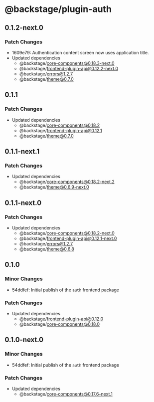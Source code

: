 # @backstage/plugin-auth

## 0.1.2-next.0

### Patch Changes

- 1609e79: Authentication content screen now uses application title.
- Updated dependencies
  - @backstage/core-components@0.18.3-next.0
  - @backstage/frontend-plugin-api@0.12.2-next.0
  - @backstage/errors@1.2.7
  - @backstage/theme@0.7.0

## 0.1.1

### Patch Changes

- Updated dependencies
  - @backstage/core-components@0.18.2
  - @backstage/frontend-plugin-api@0.12.1
  - @backstage/theme@0.7.0

## 0.1.1-next.1

### Patch Changes

- Updated dependencies
  - @backstage/core-components@0.18.2-next.2
  - @backstage/theme@0.6.9-next.0

## 0.1.1-next.0

### Patch Changes

- Updated dependencies
  - @backstage/core-components@0.18.2-next.0
  - @backstage/frontend-plugin-api@0.12.1-next.0
  - @backstage/errors@1.2.7
  - @backstage/theme@0.6.8

## 0.1.0

### Minor Changes

- 54ddfef: Initial publish of the `auth` frontend package

### Patch Changes

- Updated dependencies
  - @backstage/frontend-plugin-api@0.12.0
  - @backstage/core-components@0.18.0

## 0.1.0-next.0

### Minor Changes

- 54ddfef: Initial publish of the `auth` frontend package

### Patch Changes

- Updated dependencies
  - @backstage/core-components@0.17.6-next.1
